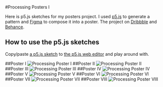 #Processing Posters I

Here is p5.js sketches for my posters project.
I used [p5.js]() to generate a pattern and [Figma]() to compose it into a poster.
The project on [Dribbble](https://dribbble.com/Volorf) and [Behance](https://behance.com/Volorf).

## How to use the p5.js sketches
Copy/paste [a p5.js sketch](../js) to [the p5.js web editor]() and play around with.

##Poster I
![Processing Poster I]("../images/poster_01@2x.png")
##Poster II
![Processing Poster II]("../images/poster_02@2x.png")
##Poster III
![Processing Poster III]("../images/poster_03@2x.png")
##Poster IV
![Processing Poster IV]("../images/poster_04@2x.png")
##Poster V
![Processing Poster V]("../images/poster_05@2x.png")
##Poster VI
![Processing Poster VI]("../images/poster_06@2x.png")
##Poster VII
![Processing Poster VII]("../images/poster_07@2x.png")
##Poster VIII
![Processing Poster VIII]("../images/poster_08@2x.png")
